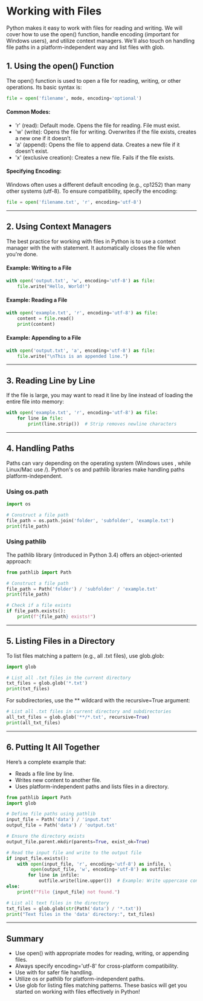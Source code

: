 # Working with Files

Python makes it easy to work with files for reading and writing. We will cover how to use the open() function, handle encoding (important for Windows users), and utilize context managers. We'll also touch on handling file paths in a platform-independent way and list files with glob.

## 1. Using the open() Function
The open() function is used to open a file for reading, writing, or other operations. Its basic syntax is:

```python
file = open('filename', mode, encoding='optional')
```
#### Common Modes:
- 'r' (read): Default mode. Opens the file for reading. File must exist.
- 'w' (write): Opens the file for writing. Overwrites if the file exists, creates a new one if it doesn’t.
- 'a' (append): Opens the file to append data. Creates a new file if it doesn’t exist.
- 'x' (exclusive creation): Creates a new file. Fails if the file exists.

#### Specifying Encoding:
Windows often uses a different default encoding (e.g., cp1252) than many other systems (utf-8). To ensure compatibility, specify the encoding:
```python
file = open('filename.txt', 'r', encoding='utf-8')
```
---
## 2. Using Context Managers
The best practice for working with files in Python is to use a context manager with the with statement. It automatically closes the file when you're done.

#### Example: Writing to a File
```python
with open('output.txt', 'w', encoding='utf-8') as file:
    file.write("Hello, World!")
```

#### Example: Reading a File
```python
with open('example.txt', 'r', encoding='utf-8') as file:
    content = file.read()
    print(content)
```

#### Example: Appending to a File
```python
with open('output.txt', 'a', encoding='utf-8') as file:
    file.write("\nThis is an appended line.")
```
---
## 3. Reading Line by Line
If the file is large, you may want to read it line by line instead of loading the entire file into memory:

```python
with open('example.txt', 'r', encoding='utf-8') as file:
    for line in file:
        print(line.strip())  # Strip removes newline characters
```
---
## 4. Handling Paths
Paths can vary depending on the operating system (Windows uses \, while Linux/Mac use /). Python's os and pathlib libraries make handling paths platform-independent.
### Using os.path
```python
import os

# Construct a file path
file_path = os.path.join('folder', 'subfolder', 'example.txt')
print(file_path)
```
### Using pathlib
The pathlib library (introduced in Python 3.4) offers an object-oriented approach:
```python
from pathlib import Path

# Construct a file path
file_path = Path('folder') / 'subfolder' / 'example.txt'
print(file_path)

# Check if a file exists
if file_path.exists():
    print(f"{file_path} exists!")
```
---
## 5. Listing Files in a Directory
To list files matching a pattern (e.g., all .txt files), use glob.glob:
```python
import glob

# List all .txt files in the current directory
txt_files = glob.glob('*.txt')
print(txt_files)
```
For subdirectories, use the ** wildcard with the recursive=True argument:

```python
# List all .txt files in current directory and subdirectories
all_txt_files = glob.glob('**/*.txt', recursive=True)
print(all_txt_files)
```
---
## 6. Putting It All Together

Here’s a complete example that:

- Reads a file line by line.
- Writes new content to another file.
- Uses platform-independent paths and lists files in a directory.

```python
from pathlib import Path
import glob

# Define file paths using pathlib
input_file = Path('data') / 'input.txt'
output_file = Path('data') / 'output.txt'

# Ensure the directory exists
output_file.parent.mkdir(parents=True, exist_ok=True)

# Read the input file and write to the output file
if input_file.exists():
    with open(input_file, 'r', encoding='utf-8') as infile, \
         open(output_file, 'w', encoding='utf-8') as outfile:
        for line in infile:
            outfile.write(line.upper())  # Example: Write uppercase content
else:
    print(f"File {input_file} not found.")

# List all text files in the directory
txt_files = glob.glob(str(Path('data') / '*.txt'))
print("Text files in the 'data' directory:", txt_files)
```
---
## Summary
- Use open() with appropriate modes for reading, writing, or appending files.
- Always specify encoding='utf-8' for cross-platform compatibility.
- Use with for safer file handling.
- Utilize os or pathlib for platform-independent paths.
- Use glob for listing files matching patterns.
These basics will get you started on working with files effectively in Python!
